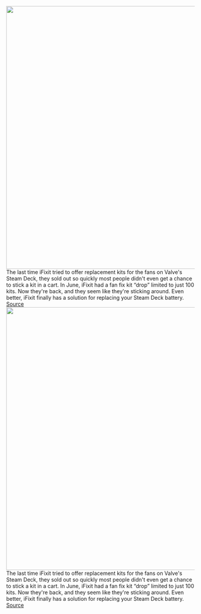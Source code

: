 <img src='https://cdn.vox-cdn.com/thumbor/LlIUxAuhR5L6dJfIpK2pU61icUs=/0x0:2200x1696/1200x800/filters:focal(1123x612:1475x964)/cdn.vox-cdn.com/uploads/chorus_image/image/71122213/steam_deck_delta_fan.0.jpg' width='700px' /><br/>
The last time iFixit tried to offer replacement kits for the fans on Valve's Steam Deck, they sold out so quickly most people didn't even get a chance to stick a kit in a cart. In June, iFixit had a fan fix kit “drop” limited to just 100 kits. Now they're back, and they seem like they're sticking around. Even better, iFixit finally has a solution for replacing your Steam Deck battery.
<a href='https://www.theverge.com/2022/7/15/23220111/ifixit-steam-deck-fan-battery-replacement-kits-in-stock'> Source <a/><img src='https://cdn.vox-cdn.com/thumbor/LlIUxAuhR5L6dJfIpK2pU61icUs=/0x0:2200x1696/1200x800/filters:focal(1123x612:1475x964)/cdn.vox-cdn.com/uploads/chorus_image/image/71122213/steam_deck_delta_fan.0.jpg' width='700px' /><br/>
The last time iFixit tried to offer replacement kits for the fans on Valve's Steam Deck, they sold out so quickly most people didn't even get a chance to stick a kit in a cart. In June, iFixit had a fan fix kit “drop” limited to just 100 kits. Now they're back, and they seem like they're sticking around. Even better, iFixit finally has a solution for replacing your Steam Deck battery.
<a href='https://www.theverge.com/2022/7/15/23220111/ifixit-steam-deck-fan-battery-replacement-kits-in-stock'> Source <a/>
